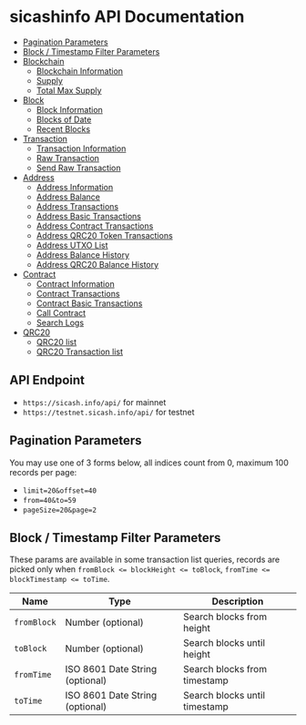 # sicashinfo API Documentation

* [Pagination Parameters](#pagination-parameters)
* [Block / Timestamp Filter Parameters](#block--timestamp-filter-parameters)
* [Blockchain](https://github.com/SICashProjects/sicashinfo-api/blob/master/doc/blockchain.md)
  * [Blockchain Information](https://github.com/SICashProjects/sicashinfo-api/blob/master/doc/blockchain.md#Blockchain-Information)
  * [Supply](https://github.com/SICashProjects/sicashinfo-api/blob/master/doc/blockchain.md#Supply)
  * [Total Max Supply](https://github.com/SICashProjects/sicashinfo-api/blob/master/doc/blockchain.md#Total-Max-Supply)
* [Block](https://github.com/SICashProjects/sicashinfo-api/blob/master/doc/block.md)
  * [Block Information](https://github.com/SICashProjects/sicashinfo-api/blob/master/doc/block.md#Block-Information)
  * [Blocks of Date](https://github.com/SICashProjects/sicashinfo-api/blob/master/doc/block.md#Blocks-of-Date)
  * [Recent Blocks](https://github.com/SICashProjects/sicashinfo-api/blob/master/doc/block.md#Recent-Blocks)
* [Transaction](https://github.com/SICashProjects/sicashinfo-api/blob/master/doc/transaction.md)
  * [Transaction Information](https://github.com/SICashProjects/sicashinfo-api/blob/master/doc/transaction.md#Transaction-Information)
  * [Raw Transaction](https://github.com/SICashProjects/sicashinfo-api/blob/master/doc/transaction.md#Raw-Transaction)
  * [Send Raw Transaction](https://github.com/SICashProjects/sicashinfo-api/blob/master/doc/transaction.md#Send-Raw-Transaction)
* [Address](https://github.com/SICashProjects/sicashinfo-api/blob/master/doc/address.md)
  * [Address Information](https://github.com/SICashProjects/sicashinfo-api/blob/master/doc/address.md#Address-Information)
  * [Address Balance](https://github.com/SICashProjects/sicashinfo-api/blob/master/doc/address.md#Address-Balance)
  * [Address Transactions](https://github.com/SICashProjects/sicashinfo-api/blob/master/doc/address.md#Address-Transactions)
  * [Address Basic Transactions](https://github.com/SICashProjects/sicashinfo-api/blob/master/doc/address.md#Address-Basic-Transactions)
  * [Address Contract Transactions](https://github.com/SICashProjects/sicashinfo-api/blob/master/doc/address.md#Address-Contract-Transactions)
  * [Address QRC20 Token Transactions](https://github.com/SICashProjects/sicashinfo-api/blob/master/doc/address.md#Address-QRC20-Token-Transactions)
  * [Address UTXO List](https://github.com/SICashProjects/sicashinfo-api/blob/master/doc/address.md#Address-UTXO-List)
  * [Address Balance History](https://github.com/SICashProjects/sicashinfo-api/blob/master/doc/address.md#Address-Balance-History)
  * [Address QRC20 Balance History](https://github.com/SICashProjects/sicashinfo-api/blob/master/doc/address.md#Address-QRC20-Balance-History)
* [Contract](https://github.com/SICashProjects/sicashinfo-api/blob/master/doc/contract.md)
  * [Contract Information](https://github.com/SICashProjects/sicashinfo-api/blob/master/doc/contract.md#Contract-Information)
  * [Contract Transactions](https://github.com/SICashProjects/sicashinfo-api/blob/master/doc/contract.md#Contract-Transactions)
  * [Contract Basic Transactions](https://github.com/SICashProjects/sicashinfo-api/blob/master/doc/contract.md#Contract-Basic-Transactions)
  * [Call Contract](https://github.com/SICashProjects/sicashinfo-api/blob/master/doc/contract.md#Call-Contract)
  * [Search Logs](https://github.com/SICashProjects/sicashinfo-api/blob/master/doc/contract.md#Search-Logs)
* [QRC20](https://github.com/SICashProjects/sicashinfo-api/blob/master/doc/contract.md)
  * [QRC20 list](https://github.com/SICashProjects/sicashinfo-api/blob/master/doc/contract.md#QRC20-list)
  * [QRC20 Transaction list](https://github.com/SICashProjects/sicashinfo-api/blob/master/doc/contract.md#QRC20-Transaction-list)


## API Endpoint
* `https://sicash.info/api/` for mainnet
* `https://testnet.sicash.info/api/` for testnet


## Pagination Parameters

You may use one of 3 forms below, all indices count from 0, maximum 100 records per page:
* `limit=20&offset=40`
* `from=40&to=59`
* `pageSize=20&page=2`


## Block / Timestamp Filter Parameters

These params are available in some transaction list queries,
records are picked only when `fromBlock <= blockHeight <= toBlock`, `fromTime <= blockTimestamp <= toTime`.

<table>
    <thead>
        <tr>
            <th>Name</th>
            <th>Type</th>
            <th>Description</th>
        </tr>
    </thead>
    <tbody>
        <tr>
            <td><code>fromBlock</code></td>
            <td>Number (optional)</td>
            <td>Search blocks from height</td>
        </tr>
        <tr>
            <td><code>toBlock</code></td>
            <td>Number (optional)</td>
            <td>Search blocks until height</td>
        </tr>
        <tr>
            <td><code>fromTime</code></td>
            <td>ISO 8601 Date String (optional)</td>
            <td>Search blocks from timestamp</td>
        </tr>
        <tr>
            <td><code>toTime</code></td>
            <td>ISO 8601 Date String (optional)</td>
            <td>Search blocks until timestamp</td>
        </tr>
    </tbody>
</table>
